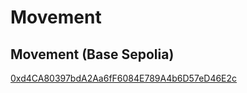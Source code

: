 # Movement

## Movement (Base Sepolia)

[0xd4CA80397bdA2Aa6fF6084E789A4b6D57eD46E2c](https://sepolia.basescan.org/address/0xd4CA80397bdA2Aa6fF6084E789A4b6D57eD46E2c)
